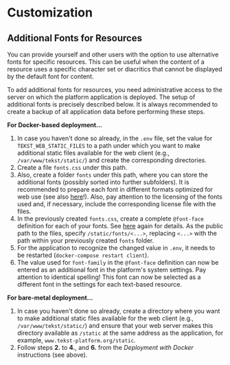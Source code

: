 # Customization

## Additional Fonts for Resources

You can provide yourself and other users with the option to use alternative fonts for specific resources. This can be useful when the content of a resource uses a specific character set or diacritics that cannot be displayed by the default font for content.

To add additional fonts for resources, you need administrative access to the server on which the platform application is deployed. The setup of additional fonts is precisely described below. It is always recommended to create a backup of all application data before performing these steps.


**For Docker-based deployment...**

1. In case you haven't done so already, in the `.env` file, set the value for `TEKST_WEB_STATIC_FILES` to a path under which you want to make additional static files available for the web client (e.g., `/var/www/tekst/static/`) and create the corresponding directories.
2. Create a file `fonts.css` under this path.
3. Also, create a folder `fonts` under this path, where you can store the additional fonts (possibly sorted into further subfolders). It is recommended to prepare each font in different formats optimized for web use (see also [here](https://developer.mozilla.org/en-US/docs/Learn/CSS/Styling_text/Web_fonts)!). Also, pay attention to the licensing of the fonts used and, if necessary, include the corresponding license file with the files.
4. In the previously created `fonts.css`, create a complete `@font-face` definition for each of your fonts. See [here](https://developer.mozilla.org/en-US/docs/Learn/CSS/Styling_text/Web_fonts) again for details. As the public path to the files, specify `/static/fonts/<...>`, replacing `<...>` with the path within your previously created `fonts` folder.
5. For the application to recognize the changed value in `.env`, it needs to be restarted (`docker-compose restart client`).
6. The value used for `font-family` in the `@font-face` definition can now be entered as an additional font in the platform's system settings. Pay attention to identical spelling! This font can now be selected as a different font in the settings for each text-based resource.


**For bare-metal deployment...**

1. In case you haven't done so already, create a directory where you want to make additional static files available for the web client (e.g., `/var/www/tekst/static/`) and ensure that your web server makes this directory available as `/static` at the same address as the application, for example, `www.tekst-platform.org/static`.
2. Follow steps **2.** to **4.**, and **6.** from the _Deployment with Docker_ instructions (see above).
